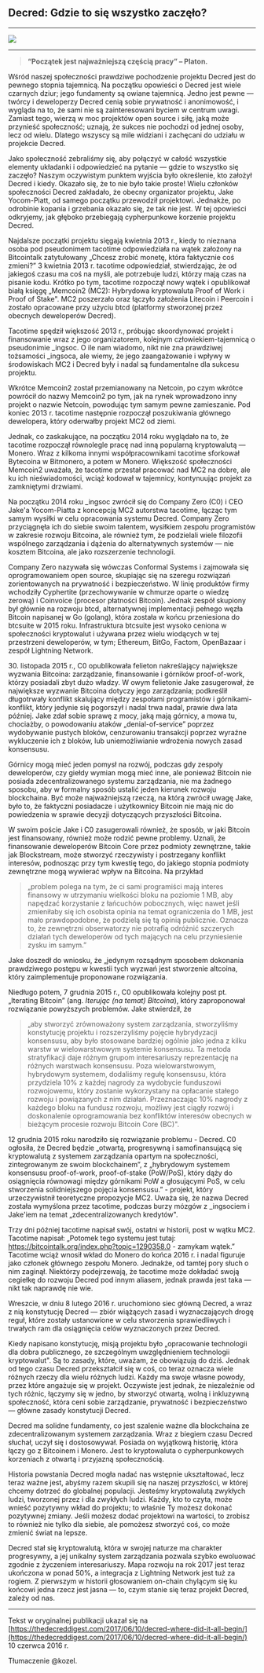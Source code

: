 ## Decred: Gdzie to się wszystko zaczęło?
---


![](https://thedecreddigest.files.wordpress.com/2017/06/decred-origins.jpg)

---

  > **“Początek jest najważniejszą częścią pracy” – Platon.**

Wśród naszej społeczności prawdziwe pochodzenie projektu Decred jest do pewnego stopnia tajemnicą. Na początku opowieści o Decred jest wiele czarnych dziur; jego fundamenty są owiane tajemnicą. Jedno jest pewne — twórcy i deweloperzy Decred cenią sobie prywatność i anonimowość, i wygląda na to, że sami nie są zainteresowani byciem w centrum uwagi. Zamiast tego, wierzą w moc projektów open source i siłę, jaką może przynieść społeczność; uznają, że sukces nie pochodzi od jednej osoby, lecz od wielu. Dlatego wszyscy są mile widziani i zachęcani do udziału w projekcie Decred.

Jako społeczność zebraliśmy się, aby połączyć w całość wszystkie elementy układanki i odpowiedzieć na pytanie — gdzie to wszystko się zaczęło? Naszym oczywistym punktem wyjścia było określenie, kto założył Decred i kiedy. Okazało się, że to nie było takie proste! Wielu członków społeczności Decred zakładało, że obecny organizator projektu, Jake Yocom-Piatt, od samego początku przewodził projektowi. Jednakże, po odrobinie kopania i grzebania okazało się, że tak nie jest. W tej opowieści odkryjemy, jak głęboko przebiegają cypherpunkowe korzenie projektu Decred.

Najdalsze początki projektu sięgają kwietnia 2013 r., kiedy to nieznana osoba pod pseudonimem tacotime odpowiedziała na wątek założony na Bitcointalk zatytułowany „Chcesz zrobić monetę, która faktycznie coś zmieni?” 3 kwietnia 2013 r. tacotime odpowiedział, stwierdzając, że od jakiegoś czasu ma coś na myśli, ale potrzebuje ludzi, którzy mają czas na pisanie kodu. Krótko po tym, tacotime rozpoczął nowy wątek i opublikował białą księgę „Memcoin2 (MC2): Hybrydowa kryptowaluta Proof of Work i Proof of Stake". MC2 poszerzało oraz łączyło założenia Litecoin i Peercoin i zostało opracowane przy użyciu btcd (platformy stworzonej przez obecnych deweloperów Decred).

Tacotime spędził większość 2013 r., próbując skoordynować projekt i finansowanie wraz z jego organizatorem, kolejnym człowiekiem-tajemnicą o pseudonimie \_ingsoc. O ile nam wiadomo, nikt nie zna prawdziwej tożsamości \_ingsoca, ale wiemy, że jego zaangażowanie i wpływy w środowiskach MC2 i Decred były i nadal są fundamentalne dla sukcesu projektu.

Wkrótce Memcoin2 został przemianowany na Netcoin, po czym wkrótce powrócił do nazwy Memcoin2 po tym, jak na rynek wprowadzono inny projekt o nazwie Netcoin, powodując tym samym pewne zamieszanie. Pod koniec 2013 r. tacotime następnie rozpoczął poszukiwania głównego dewelopera, który oderwałby projekt MC2 od ziemi.

Jednak, co zaskakujące, na początku 2014 roku wyglądało na to, że tacotime rozpoczął równolegle pracę nad inną popularną kryptowalutą — Monero. Wraz z kilkoma innymi współpracownikami tacotime sforkował Bytecoina w Bitmonero, a potem w Monero. Większość społeczności Memcoin2 uważała, że ​​tacotime przestał pracować nad MC2 na dobre, ale ku ich nieświadomości, wciąż kodował w tajemnicy, kontynuując projekt za zamkniętymi drzwiami.

Na początku 2014 roku \_ingsoc zwrócił się do Company Zero (C0) i CEO Jake'a Yocom-Piatta z koncepcją MC2 autorstwa tacotime, łącząc tym samym wysiłki w celu opracowania systemu Decred. Company Zero przyciągnęła ich do siebie swoim talentem, wysiłkiem zespołu programistów w zakresie rozwoju Bitcoina, ale również tym, że podzielali wiele filozofii wspólnego zarządzania i dążenia do alternatywnych systemów — nie kosztem Bitcoina, ale jako rozszerzenie technologii.

Company Zero nazywała się wówczas Conformal Systems i zajmowała się oprogramowaniem open source, skupiając się na szeregu rozwiązań zorientowanych na prywatność i bezpieczeństwo. W linię produktów firmy wchodziły Cyphertite (przechowywanie w chmurze oparte o wiedzę zerową) i Coinvoice (procesor płatności Bitcoin). Jednak zespół skupiony był głównie na rozwoju btcd, alternatywnej implementacji pełnego węzła Bitcoin napisanej w Go (golang), która została w końcu przeniesiona do btcsuite w 2015 roku. Infrastruktura btcsuite jest wysoko ceniona w społeczności kryptowalut i używana przez wielu wiodących w tej przestrzeni deweloperów, w tym; Ethereum, BitGo, Factom, OpenBazaar i zespół Lightning Network.

30\. listopada 2015 r., C0 opublikowała felieton nakreślający największe wyzwania Bitcoina: zarządzanie, finansowanie i górników proof-of-work, którzy posiadali zbyt dużo władzy. W owym felietonie Jake zasugerował, że największe wyzwanie Bitcoina dotyczy jego zarządzania; podkreślił długotrwały konflikt skalujący między zespołami programistów i górnikami- konflikt, który jedynie się pogorszył i nadal trwa nadal, prawie dwa lata później. Jake zdał sobie sprawę z mocy, jaką mają górnicy, a mowa tu, chociażby, o powodowaniu ataków „denial-of-service” poprzez wydobywanie pustych bloków, cenzurowaniu transakcji poprzez wyraźne wykluczenie ich z bloków, lub uniemożliwianie wdrożenia nowych zasad konsensusu.

Górnicy mogą mieć jeden pomysł na rozwój, podczas gdy zespoły deweloperów, czy giełdy wymian mogą mieć inne, ale ponieważ Bitcoin nie posiada zdecentralizowanego systemu zarządzania, nie ma żadnego sposobu, aby w formalny sposób ustalić jeden kierunek rozwoju blockchaina. Być może najważniejszą rzeczą, na którą zwrócił uwagę Jake, było to, że faktyczni posiadacze i użytkownicy Bitcoin nie mają nic do powiedzenia w sprawie decyzji dotyczących przyszłości Bitcoina.

W swoim poście Jake i C0 zasugerowali również, że sposób, w jaki Bitcoin jest finansowany, również może rodzić pewne problemy. Uznali, że finansowanie deweloperów Bitcoin Core przez podmioty zewnętrzne, takie jak Blockstream, może stworzyć rzeczywisty i postrzegany konflikt interesów, podnosząc przy tym kwestię tego, do jakiego stopnia podmioty zewnętrzne mogą wywierać wpływ na Bitcoina. Na przykład

> „problem polega na tym, że ci sami programiści mają interes finansowy w utrzymaniu wielkości bloku na poziomie 1 MB, aby napędzać korzystanie z łańcuchów pobocznych, więc nawet jeśli zmieniłaby się ich osobista opinia na temat ograniczenia do 1 MB, jest mało prawdopodobne, że podzielą się tą opinią publicznie. Oznacza to, że zewnętrzni obserwatorzy nie potrafią odróżnić szczerych działań tych deweloperów od tych mających na celu przyniesienie zysku im samym.”

Jake doszedł do wniosku, że „jedynym rozsądnym sposobem dokonania prawdziwego postępu w kwestii tych wyzwań jest stworzenie altcoina, który zaimplementuje proponowane rozwiązania.

Niedługo potem, 7 grudnia 2015 r., C0 opublikowała kolejny post pt. „Iterating Bitcoin” (ang. *Iterując (na temat) Bitcoina*), który zaproponował rozwiązanie powyższych problemów. Jake stwierdził, że

> „aby stworzyć zrównoważony system zarządzania, stworzyliśmy konstytucję projektu i rozszerzyliśmy pojęcie hybrydyzacji konsensusu, aby było stosowane bardziej ogólnie jako jedna z kilku warstw w wielowarstwowym systemie konsensusu. Ta metoda stratyfikacji daje różnym grupom interesariuszy reprezentację na różnych warstwach konsensusu. Poza wielowarstwowym, hybrydowym systemem, dodaliśmy regułę konsensusu, która przydziela 10% z każdej nagrody za wydobycie funduszowi rozwojowemu, który zostanie wykorzystany na opłacanie stałego rozwoju i powiązanych z nim działań. Przeznaczając 10% nagrody z każdego bloku na fundusz rozwoju, możliwy jest ciągły rozwój i doskonalenie oprogramowania bez konfliktów interesów obecnych w bieżącym procesie rozwoju Bitcoin Core (BC)".

12 grudnia 2015 roku narodziło się rozwiązanie problemu - Decred. C0 ogłosiła, że Decred będzie „otwartą, progresywną i samofinansującą się kryptowalutą z systemem zarządzania opartym na społeczności, zintegrowanym ze swoim blockchainem”, z „hybrydowym systemem konsensusu proof-of-work, proof-of-stake (PoW/PoS), który dąży do osiągnięcia równowagi między górnikami PoW a głosującymi PoS, w celu stworzenia solidniejszego pojęcia konsensusu.” - projekt, który urzeczywistnił teoretyczne propozycje MC2. Uważa się, że nazwa Decred została wymyślona przez tacotime, podczas burzy mózgów z \_ingsociem i Jake'iem na temat „zdecentralizowanych kredytów".

Trzy dni później tacotime napisał swój, ostatni w historii, post w wątku MC2. Tacotime napisał: „Potomek tego systemu jest tutaj: https://bitcointalk.org/index.php?topic=1290358.0 - zamykam wątek.” Tacotime wciąż wnosił wkład do Monero do końca 2016 r. i nadal figuruje jako członek głównego zespołu Monero. Jednakże, od tamtej pory słuch o nim zaginął. Niektórzy podejrzewają, że tacotime może dokładać swoją cegiełkę do rozwoju Decred pod innym aliasem, jednak prawda jest taka — nikt tak naprawdę nie wie.

Wreszcie, w dniu 8 lutego 2016 r. uruchomiono siec główną Decred, a wraz z nią konstytucję Decred — zbiór wiążących zasad i wyznaczających drogę reguł, które zostały ustanowione w celu stworzenia sprawiedliwych i trwałych ram dla osiągnięcia celów wyznaczonych przez Decred.

Kiedy napisano konstytucję, misją projektu było „opracowanie technologii dla dobra publicznego, ze szczególnym uwzględnieniem technologii kryptowalut". Są to zasady, które, uważam, że obowiązują do dziś. Jednak od tego czasu Decred przekształcił się w coś, co teraz oznacza wiele różnych rzeczy dla wielu różnych ludzi. Każdy ma swoje własne powody, przez które angażuje się w projekt. Oczywiste jest jednak, że niezależnie od tych różnic, łączymy się w jedno, by stworzyć otwartą, wolną i inkluzywną społeczność, która ceni sobie zarządzanie, prywatność i bezpieczeństwo — główne zasady konstytucji Decred.

Decred ma solidne fundamenty, co jest szalenie ważne dla blockchaina ze zdecentralizowanym systemem zarządzania. Wraz z biegiem czasu Decred słuchał, uczył się i dostosowywał. Posiada on wyjątkową historię, która łączy go z Bitcoinem i Monero. Jest to kryptowaluta o cypherpunkowych korzeniach z otwartą i przyjazną społecznością.

Historia powstania Decred mogła nadać nas wstępnie ukształtować, lecz teraz ważne jest, abyśmy razem skupili się na naszej przyszłości, w której chcemy dotrzeć do globalnej populacji. Jesteśmy kryptowalutą zwykłych ludzi, tworzonej przez i dla zwykłych ludzi. Każdy, kto to czyta, może wnieść pozytywny wkład do projektu; to właśnie Ty możesz dokonać pozytywnej zmiany. Jeśli możesz dodać projektowi na wartości, to zrobisz to również nie tylko dla siebie, ale pomożesz stworzyć coś, co może zmienić świat na lepsze.

Decred stał się kryptowalutą, która w swojej naturze ma charakter progresywny, a jej unikalny system zarządzania pozwala szybko ewoluować zgodnie z życzeniem interesariuszy. Mapa rozwoju na rok 2017 jest teraz ukończona w ponad 50%, a integracja z Lightning Network jest tuż za rogiem. Z pierwszym w historii głosowaniem on-chain chylącym się ku końcowi jedna rzecz jest jasna — to, czym stanie się teraz projekt Decred, zależy od nas.

---
Tekst w oryginalnej publikacji ukazał się na [https://thedecreddigest.com/2017/06/10/decred-where-did-it-all-begin/](https://thedecreddigest.com/2017/06/10/decred-where-did-it-all-begin/) 10 czerwca 2016 r.

Tłumaczenie @kozel.
